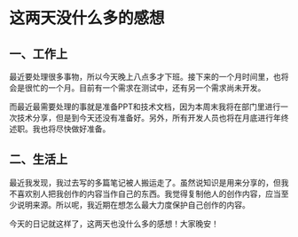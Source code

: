 # 这两天没什么多的感想

## 一、工作上

最近要处理很多事物，所以今天晚上八点多才下班。接下来的一个月时间里，也将会是很忙的一个月。目前有一个需求在测试中，还有另一个需求尚未开发。

而最近最需要处理的事就是准备PPT和技术文档，因为本周末我将在部门里进行一次技术分享，但是到今天还没有准备好。另外，所有开发人员也将在月底进行年终述职。我也将尽快做好准备。

## 二、生活上

最近我发现，我过去写的多篇笔记被人搬运走了。虽然说知识是用来分享的，但我不喜欢别人把我创作的内容当作自己的东西。我觉得复制他人的创作内容，应当至少说明来源。所以呢，我近期在想怎么最大力度保护自己创作的内容。

今天的日记就这样了，这两天也没什么多的感想！大家晚安！
